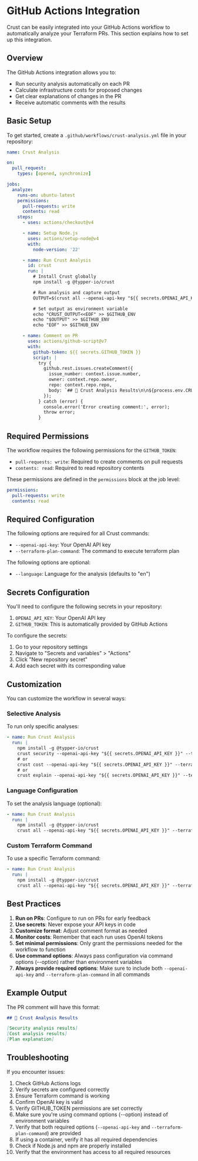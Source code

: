 # GitHub Actions Integration

Crust can be easily integrated into your GitHub Actions workflow to automatically analyze your Terraform PRs. This section explains how to set up this integration.

## Overview

The GitHub Actions integration allows you to:

- Run security analysis automatically on each PR
- Calculate infrastructure costs for proposed changes
- Get clear explanations of changes in the PR
- Receive automatic comments with the results

## Basic Setup

To get started, create a `.github/workflows/crust-analysis.yml` file in your repository:

```yaml
name: Crust Analysis

on:
  pull_request:
    types: [opened, synchronize]

jobs:
  analyze:
    runs-on: ubuntu-latest
    permissions:
      pull-requests: write
      contents: read
    steps:
      - uses: actions/checkout@v4

      - name: Setup Node.js
        uses: actions/setup-node@v4
        with:
          node-version: '22'

      - name: Run Crust Analysis
        id: crust
        run: |
          # Install Crust globally
          npm install -g @typper-io/crust

          # Run analysis and capture output
          OUTPUT=$(crust all --openai-api-key "${{ secrets.OPENAI_API_KEY }}" --terraform-plan-command "terraform plan")

          # Set output as environment variable
          echo "CRUST_OUTPUT<<EOF" >> $GITHUB_ENV
          echo "$OUTPUT" >> $GITHUB_ENV
          echo "EOF" >> $GITHUB_ENV

      - name: Comment on PR
        uses: actions/github-script@v7
        with:
          github-token: ${{ secrets.GITHUB_TOKEN }}
          script: |
            try {
              github.rest.issues.createComment({
                issue_number: context.issue.number,
                owner: context.repo.owner,
                repo: context.repo.repo,
                body: `## 🧐 Crust Analysis Results\n\n${process.env.CRUST_OUTPUT}\n`
              });
            } catch (error) {
              console.error('Error creating comment:', error);
              throw error;
            }
```

## Required Permissions

The workflow requires the following permissions for the `GITHUB_TOKEN`:

- `pull-requests: write`: Required to create comments on pull requests
- `contents: read`: Required to read repository contents

These permissions are defined in the `permissions` block at the job level:

```yaml
permissions:
  pull-requests: write
  contents: read
```

## Required Configuration

The following options are required for all Crust commands:

- `--openai-api-key`: Your OpenAI API key
- `--terraform-plan-command`: The command to execute terraform plan

The following options are optional:

- `--language`: Language for the analysis (defaults to "en")

## Secrets Configuration

You'll need to configure the following secrets in your repository:

1. `OPENAI_API_KEY`: Your OpenAI API key
2. `GITHUB_TOKEN`: This is automatically provided by GitHub Actions

To configure the secrets:

1. Go to your repository settings
2. Navigate to "Secrets and variables" > "Actions"
3. Click "New repository secret"
4. Add each secret with its corresponding value

## Customization

You can customize the workflow in several ways:

### Selective Analysis

To run only specific analyses:

```yaml
- name: Run Crust Analysis
  run: |
    npm install -g @typper-io/crust
    crust security --openai-api-key "${{ secrets.OPENAI_API_KEY }}" --terraform-plan-command "terraform plan"  # Security analysis only
    # or
    crust cost --openai-api-key "${{ secrets.OPENAI_API_KEY }}" --terraform-plan-command "terraform plan"     # Cost analysis only
    # or
    crust explain --openai-api-key "${{ secrets.OPENAI_API_KEY }}" --terraform-plan-command "terraform plan"  # Plan explanation only
```

### Language Configuration

To set the analysis language (optional):

```yaml
- name: Run Crust Analysis
  run: |
    npm install -g @typper-io/crust
    crust all --openai-api-key "${{ secrets.OPENAI_API_KEY }}" --terraform-plan-command "terraform plan" --language en
```

### Custom Terraform Command

To use a specific Terraform command:

```yaml
- name: Run Crust Analysis
  run: |
    npm install -g @typper-io/crust
    crust all --openai-api-key "${{ secrets.OPENAI_API_KEY }}" --terraform-plan-command "terraform plan -out=plan.tfplan"
```

## Best Practices

1. **Run on PRs**: Configure to run on PRs for early feedback
2. **Use secrets**: Never expose your API keys in code
3. **Customize format**: Adjust comment format as needed
4. **Monitor costs**: Remember that each run uses OpenAI tokens
5. **Set minimal permissions**: Only grant the permissions needed for the workflow to function
6. **Use command options**: Always pass configuration via command options (--option) rather than environment variables
7. **Always provide required options**: Make sure to include both `--openai-api-key` and `--terraform-plan-command` in all commands

## Example Output

The PR comment will have this format:

```markdown
## 🧐 Crust Analysis Results

[Security analysis results]
[Cost analysis results]
[Plan explanation]
```

## Troubleshooting

If you encounter issues:

1. Check GitHub Actions logs
2. Verify secrets are configured correctly
3. Ensure Terraform command is working
4. Confirm OpenAI key is valid
5. Verify GITHUB_TOKEN permissions are set correctly
6. Make sure you're using command options (--option) instead of environment variables
7. Verify that both required options (`--openai-api-key` and `--terraform-plan-command`) are provided
8. If using a container, verify it has all required dependencies
9. Check if Node.js and npm are properly installed
10. Verify that the environment has access to all required resources
